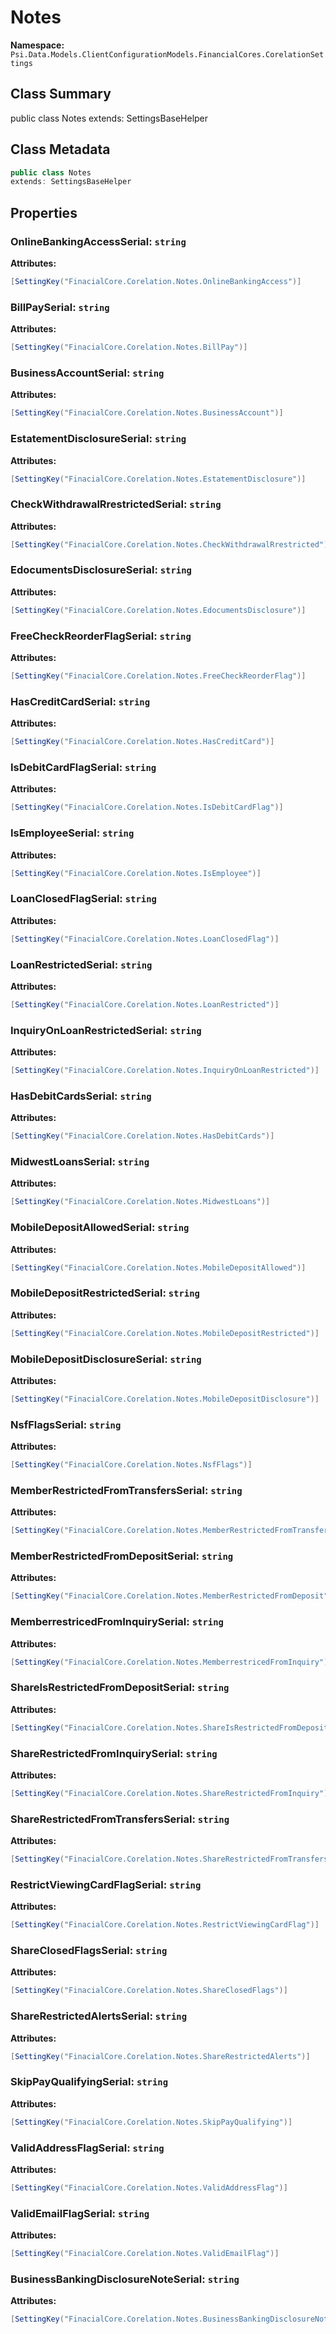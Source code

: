 # Notes

**Namespace:** `Psi.Data.Models.ClientConfigurationModels.FinancialCores.CorelationSettings`

## Class Summary

public class Notes
extends: SettingsBaseHelper

## Class Metadata

```typescript
public class Notes
extends: SettingsBaseHelper
```

## Properties

### OnlineBankingAccessSerial: `string`

**Attributes:**
```csharp
[SettingKey("FinacialCore.Corelation.Notes.OnlineBankingAccess")]
```

### BillPaySerial: `string`

**Attributes:**
```csharp
[SettingKey("FinacialCore.Corelation.Notes.BillPay")]
```

### BusinessAccountSerial: `string`

**Attributes:**
```csharp
[SettingKey("FinacialCore.Corelation.Notes.BusinessAccount")]
```

### EstatementDisclosureSerial: `string`

**Attributes:**
```csharp
[SettingKey("FinacialCore.Corelation.Notes.EstatementDisclosure")]
```

### CheckWithdrawalRrestrictedSerial: `string`

**Attributes:**
```csharp
[SettingKey("FinacialCore.Corelation.Notes.CheckWithdrawalRrestricted")]
```

### EdocumentsDisclosureSerial: `string`

**Attributes:**
```csharp
[SettingKey("FinacialCore.Corelation.Notes.EdocumentsDisclosure")]
```

### FreeCheckReorderFlagSerial: `string`

**Attributes:**
```csharp
[SettingKey("FinacialCore.Corelation.Notes.FreeCheckReorderFlag")]
```

### HasCreditCardSerial: `string`

**Attributes:**
```csharp
[SettingKey("FinacialCore.Corelation.Notes.HasCreditCard")]
```

### IsDebitCardFlagSerial: `string`

**Attributes:**
```csharp
[SettingKey("FinacialCore.Corelation.Notes.IsDebitCardFlag")]
```

### IsEmployeeSerial: `string`

**Attributes:**
```csharp
[SettingKey("FinacialCore.Corelation.Notes.IsEmployee")]
```

### LoanClosedFlagSerial: `string`

**Attributes:**
```csharp
[SettingKey("FinacialCore.Corelation.Notes.LoanClosedFlag")]
```

### LoanRestrictedSerial: `string`

**Attributes:**
```csharp
[SettingKey("FinacialCore.Corelation.Notes.LoanRestricted")]
```

### InquiryOnLoanRestrictedSerial: `string`

**Attributes:**
```csharp
[SettingKey("FinacialCore.Corelation.Notes.InquiryOnLoanRestricted")]
```

### HasDebitCardsSerial: `string`

**Attributes:**
```csharp
[SettingKey("FinacialCore.Corelation.Notes.HasDebitCards")]
```

### MidwestLoansSerial: `string`

**Attributes:**
```csharp
[SettingKey("FinacialCore.Corelation.Notes.MidwestLoans")]
```

### MobileDepositAllowedSerial: `string`

**Attributes:**
```csharp
[SettingKey("FinacialCore.Corelation.Notes.MobileDepositAllowed")]
```

### MobileDepositRestrictedSerial: `string`

**Attributes:**
```csharp
[SettingKey("FinacialCore.Corelation.Notes.MobileDepositRestricted")]
```

### MobileDepositDisclosureSerial: `string`

**Attributes:**
```csharp
[SettingKey("FinacialCore.Corelation.Notes.MobileDepositDisclosure")]
```

### NsfFlagsSerial: `string`

**Attributes:**
```csharp
[SettingKey("FinacialCore.Corelation.Notes.NsfFlags")]
```

### MemberRestrictedFromTransfersSerial: `string`

**Attributes:**
```csharp
[SettingKey("FinacialCore.Corelation.Notes.MemberRestrictedFromTransfers")]
```

### MemberRestrictedFromDepositSerial: `string`

**Attributes:**
```csharp
[SettingKey("FinacialCore.Corelation.Notes.MemberRestrictedFromDeposit")]
```

### MemberrestricedFromInquirySerial: `string`

**Attributes:**
```csharp
[SettingKey("FinacialCore.Corelation.Notes.MemberrestricedFromInquiry")]
```

### ShareIsRestrictedFromDepositSerial: `string`

**Attributes:**
```csharp
[SettingKey("FinacialCore.Corelation.Notes.ShareIsRestrictedFromDeposit")]
```

### ShareRestrictedFromInquirySerial: `string`

**Attributes:**
```csharp
[SettingKey("FinacialCore.Corelation.Notes.ShareRestrictedFromInquiry")]
```

### ShareRestrictedFromTransfersSerial: `string`

**Attributes:**
```csharp
[SettingKey("FinacialCore.Corelation.Notes.ShareRestrictedFromTransfers")]
```

### RestrictViewingCardFlagSerial: `string`

**Attributes:**
```csharp
[SettingKey("FinacialCore.Corelation.Notes.RestrictViewingCardFlag")]
```

### ShareClosedFlagsSerial: `string`

**Attributes:**
```csharp
[SettingKey("FinacialCore.Corelation.Notes.ShareClosedFlags")]
```

### ShareRestrictedAlertsSerial: `string`

**Attributes:**
```csharp
[SettingKey("FinacialCore.Corelation.Notes.ShareRestrictedAlerts")]
```

### SkipPayQualifyingSerial: `string`

**Attributes:**
```csharp
[SettingKey("FinacialCore.Corelation.Notes.SkipPayQualifying")]
```

### ValidAddressFlagSerial: `string`

**Attributes:**
```csharp
[SettingKey("FinacialCore.Corelation.Notes.ValidAddressFlag")]
```

### ValidEmailFlagSerial: `string`

**Attributes:**
```csharp
[SettingKey("FinacialCore.Corelation.Notes.ValidEmailFlag")]
```

### BusinessBankingDisclosureNoteSerial: `string`

**Attributes:**
```csharp
[SettingKey("FinacialCore.Corelation.Notes.BusinessBankingDisclosureNoteSerial")]
```
